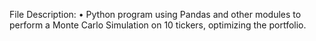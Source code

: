 File Description:
•	Python program using Pandas and other modules to perform a Monte Carlo Simulation on 10 tickers, optimizing the portfolio.
